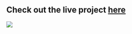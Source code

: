## Check out the live project <a href="http://two.rf.gd/FMK_Summer/Module1/"> here</a>
<img src="https://media.tenor.com/YhA5nO9jiCkAAAAC/ika-musume.gif"/>
